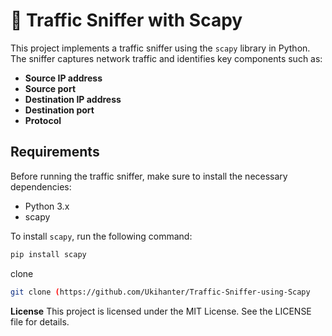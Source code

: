 # 🚦 Traffic Sniffer with Scapy

This project implements a traffic sniffer using the `scapy` library in Python. The sniffer captures network traffic and identifies key components such as:

- **Source IP address**
- **Source port**
- **Destination IP address**
- **Destination port**
- **Protocol**

## Requirements

Before running the traffic sniffer, make sure to install the necessary dependencies:

- Python 3.x
- scapy

To install `scapy`, run the following command:

```bash
pip install scapy

```
clone
```bash
git clone (https://github.com/Ukihanter/Traffic-Sniffer-using-Scapy
```
**License**
This project is licensed under the MIT License. See the LICENSE file for details.

